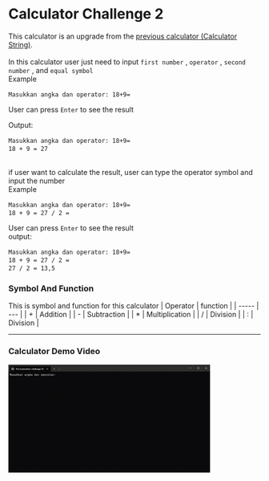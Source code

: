 # Calculator Challenge 2
This calculator is an upgrade from the [previous calculator (Calculator String)](https://github.com/daffaputra09/calculator-model-string). <br> <br>
In this calculator user just need to input `first number` , `operator` , `second number` , and `equal symbol`  
Example
```
Masukkan angka dan operator: 18+9=
```   
  User can press `Enter` to see the result <br>
  
  Output:
  ```
Masukkan angka dan operator: 18+9=
18 + 9 = 27
```
 
<br> if user want to calculate the result, user can type the operator symbol and input the number  
Example
```
Masukkan angka dan operator: 18+9=
18 + 9 = 27 / 2 =
```   
  User can press `Enter` to see the result  <br>
  output:
  ```
  Masukkan angka dan operator: 18+9=
18 + 9 = 27 / 2 =
27 / 2 = 13,5
```

### Symbol And Function
  This is symbol and function for this calculator
| Operator | function       |
| -----    | ---            |
| +        | Addition       |
| -        | Subtraction    |
| *        | Multiplication |
| /        | Division       |
| :        | Division       |  

 ---     
 ### Calculator Demo Video  
 <img src="https://github.com/daffaputra09/assets/blob/main/challenge%202%20version%201.gif" width="80%" >
